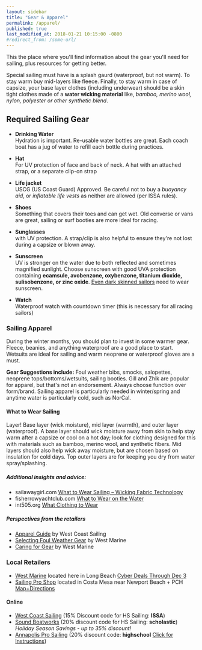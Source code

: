 ```yaml
---
layout: sidebar
title: "Gear & Apparel"
permalink: /apparel/
published: true
last_modified_at: 2018-01-21 10:15:00 -0800
#redirect_from: /some-url/
---
```



This the place where you'll find information about the gear you'll need for sailing, plus resources for getting better.

Special sailing must have is a splash gaurd (waterproof, but not warm).  To stay warm buy mid-layers like fleece. Finally, to stay warm in case of capsize, your base layer clothes (including underwear) should be a skin tight clothes made of a **water wicking material** like, _bamboo, merino wool, nylon, polyester or other synthetic blend_.   

## Required Sailing Gear

-   **Drinking Water**  
  Hydration is important. Re-usable water bottles are great. Each coach boat has a jug of water to refill each bottle during practices.
  
-   **Hat**  
  For UV protection of face and back of neck. A hat with an attached strap, or a separate clip-on strap
  
-   **Life jacket**  
  USCG (US Coast Guard) Approved. Be careful not to buy a *buoyancy aid*, or *inflatable life vests* as neither are allowed (per ISSA rules).
  
-   **Shoes**  
  Something that covers their toes and can get wet. Old converse or vans are great, sailing or surf booties are more ideal for racing.
  
-   **Sunglasses**  
  with UV protection.  A strap/clip is also helpful to ensure they're not lost during a capsize or blown away.
  
-   **Sunscreen**  
  UV is stronger on the water due to both reflected and sometimes magnified sunlight. Choose sunscreen with good UVA protection containing **ecamsule, avobenzone, oxybenzone, titanium dioxide, sulisobenzone, or zinc oxide**. [Even dark skinned sailors](http://www.skincancer.org/prevention/skin-cancer-and-skin-of-color) need to wear sunscreen.
  
-   **Watch**  
  Waterproof watch with countdown timer (this is necessary for all racing sailors)


### Sailing Apparel

During the winter months, you should plan to invest in some warmer gear. Fleece, beanies, and anything waterproof are a good place to start. Wetsuits are ideal for sailing and warm neoprene or waterproof gloves are a must. 

**Gear Suggestions include:** Foul weather bibs, smocks, salopettes, neoprene tops/bottoms/wetsuits, sailing booties.  Gill and Zhik are popular for apparel, but that's not an endorsement.  Always choose function over form/brand. Sailing apparel is particularly needed in winter/spring and anytime water is particularly cold, such as NorCal.

#### What to Wear Sailing

Layer! Base layer (wick moisture), mid layer (warmth), and outer layer (waterproof). A base layer should wick moisture away from skin to help stay warm after a capsize or cool on a hot day; look for clothing designed for this with materials such as bamboo, merino wool, and synthetic fibers. Mid layers should also help wick away moisture, but are chosen based on insulation for cold days. Top outer layers are for keeping you dry from water spray/splashing.  


##### Additional insights and advice:


-   sailawaygirl.com [What to Wear Sailing – Wicking Fabric Technology](http://www.sailawaygirl.com/wear-sailing-wicking-fabric-technology-sailing/)
-   fisherrowyachtclub.com [What to Wear on the Water](https://www.fisherrowyachtclub.com/index.php/sailing/what-to-wear)
-   int505.org [What Clothing to Wear](http://www.int505.org/old_site/wear.htm)


##### Perspectives from the retailers


-   [Apparel Guide](https://www.westcoastsailing.net/default/blog/scholastic-sailing-apparel-guide/) by West Coast Sailing
-   [Selecting Foul Weather Gear](https://www.westmarine.com/WestAdvisor/Selecting-Foul-Weather-Gear) by West Marine
-   [Caring for Gear](https://www.westmarine.com/WestAdvisor/DIY-Caring-For-Your-Foul-Weather-Gear) by West Marine

### Local Retailers

-   [West Marine](https://www.westmarine.com/) located here in Long Beach  [Cyber Deals Through Dec 3](https://www.westmarine.com/?mrkgcl=481&mrkgadid=245084753&rkg_id=h-bd58da4d659af1b1c55f1d725381c061_t-1512083604&cm_mmc=PS-_-Google-_-Brand-_-marine%2520west%2520store&adpos=1t1&creative=235610244709&device=c&matchtype=b&network=g&gclid=CjwKCAiA9f7QBRBpEiwApLGUilfbRyh04ga2UnwtR-2zxEheQ2ZkxfL77THFqqKPCq0W9UubjJNtbBoCe9QQAvD_BwE)
-   [Sailing Pro Shop](http://www.sailingproshop.com/) located in Costa Mesa near Newport Beach + PCH [Map+Directions](https://www.google.com/maps/place/Sailing+Pro+Shop/@33.6307492,-117.9246498,15z)


#### Online

-   [West Coast Sailing](https://www.westcoastsailing.net/default/about/scholastic/high-school-sailing.html) (15% Discount code for HS Sailing: **ISSA**) 
-   [Sound Boatworks](https://www.shopsoundboatworks.com/) (20% discount code for HS Sailing: **scholastic**) _Holiday Season Savings - up to 35% discount!_
-   [Annapolis Pro Sailing](http://www.apsltd.com/) (20% discount code: **highschool** [Click for Instructions](http://www.apsltd.com/issa-high-school-team-member-order.html))
